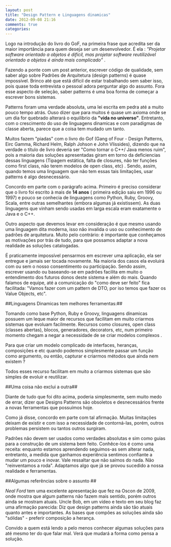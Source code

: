 ```yaml
---
layout: post
title: "Design Pattern e Linguagens dinamicas"
date: 2012-09-08 21:16
comments: true
categories:
---
```


Logo na introdução do livro do GoF, na primeira frase que acredita ser da maior importância para quem deseja ser um desenvolvedor. É ela : *"Projetar software orientado a objetos é difícil, mas projetar software reutilizável  orientado a objetos é ainda mais complicado"* .

Fazendo a ponte com um post anterior, escrever código de qualidade, sem saber algo sobre Padrões de Arquitetura (design patterns) é quase impossível. Brinco até que está difícil de estar trabalhando sem saber isso, pois quase toda entrevista o pessoal adora perguntar algo do assunto.  Fora esse aspecto de seleção, saber patterns é uma boa forma de começar a escrever bons sistemas.

Patterns foram uma verdade absoluta, uma lei escrita em pedra até a muito pouco tempo atrás. Ouso dizer que para muitos é quase um axioma onde se um dia for quebrado alterará o equilíbrio da **"vida no universo"**. Entretanto, com o crescimento do uso de linguagens dinamicas e com paradigmas de classe aberta, parece que a coisa tem mudado um tanto.

Muitos fazem "piadas" com o livro do Gof (Gang of Four - Design Patterns, Eirc Gamma, Richard Helm,  Ralph Johson e John Vlissides),  dizendo que na verdade o título de livro deveria ser "Como tornar o C++/ Java menos ruim", pois a maioria das soluções apresentadas giram em torno da deficiencias dessas linguagens (Tipagem estática, falta de closures, não ter funções como first class, não terem modelos de open class, etc) .  Sendo, assim, quando temos uma linguagem que não tem essas tais limitações, usar patterns é algo desnecessário.

Concordo em parte com o parágrafo acima. Primeiro é preciso considerar que o livro foi escrito à mais de __14 anos__ ( primeira edição saiu em 1996 ou 1997) e pouco se conhecia de linguagens como Python,  Ruby, Groovy, Scala, entre outras semelhantes (embora algumas já existissem).  As duas linguagens que vinham sendo usadas em larga escala eram exatamente o Java e o C++.

Outro aspecto que devemos levar em consideração é que mesmo usando uma linguagem dita moderna, isso não invalida o uso ou conhecimento de padrões de arquitetura. Muito pelo contrário: é importante que conheçamos as motivações por trás de tudo, para que possamos adaptar a nova realidade as soluções catalogadas.

É praticamente impossível pensarmos em escrever uma aplicação, ela ser entregue e jamais ser tocada novamente. Na maioria dos casos ela evoluirá com ou sem o nosso consentimento ou participação. Sendo assim, escrever usando ou baseando-se em padrões facilita em muito o entendimento dos futuros donos deste sistema e além do mais. Quando falamos de equipe, até a comunicação do "como deve ser feito" fica facilitada: "Vamos fazer com um pattern de DTO, por iso temos que fazer os Value Objects, etc".

##Linguagens Dinamicas tem melhores ferramentas:##

Tomando como base Python, Ruby e Groovy, linguagens dinamicas possuem um leque maior de recursos que facilitam em muito criarmos sistemas que evoluam facilmente.  Recursos como closures, open class (classes abertas),  blocos, generadores, decorators, etc, num primeiro momento chegam a negar a necessidade de se criar modelos complexos .

Para que criar um modelo complicado de interfaces, heranças, composições e etc quando podemos simplesmente passar um função como argumento, ou então, capturar e criarmos métodos que ainda nem existem ?

Todos esses recurso facilitam em muito a criarmos sistemas que são simples de evoluir e reutilizar.


##Uma coisa não exclui a outra##

Diante de tudo que foi dito acima, poderia simplesmente, sem muito medo de errar, dizer que Designs Patterns são obsoletos e desnecessários frente a novas ferramentas que possuímos hoje.

Como já disse, concordo em parte com tal afirmação.  Muitas limitações deixam de existir e com isso a necessidade de contorná-las, porém, outros problemas persistem ou tantos outros surgiram.

Padrões não devem ser usados como verdades absolutas e sim como guias para a construção de um sistema bem feito.  Conhêce-los é como uma receita: enquanto estamos aprendendo seguimos-as sem alterar nada, entretanto, a medida que ganhamos experiência sentimos confiante a mudar um pouco e inovar.  Vale ressaltar que não saímos do nada. Não "reinventamos a roda". Adaptamos algo que já se provou sucedido a nossa realidade e ferramentas.


##Algumas referências sobre o assunto ##

*Neal Ford* tem uma excelente apresentação que fez na Oscon de 2009, onde mostra que algum patterns não fazem mais sentido, porém outros ainda se mostram atuais.  Uncle Bob, em um vídeo e texto em seu blog faz uma afirmação parecida: Diz que design patterns ainda são tão atuais quanto antes e importantes. As bases que compões as soluções ainda são "sólidas" - preferir composição a herança.


Convido a quem está lendo a pelo menos conhecer algumas soluções para até mesmo ter do que falar mal. Verá que mudará a forma como pensa a solução.




